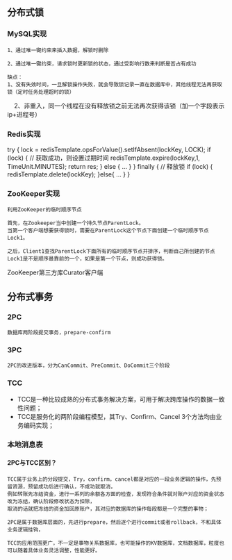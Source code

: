 
## 分布式锁

### MySQL实现
    1、通过唯一键约束来插入数据，解锁时删除
    
    2、通过唯一键约束，请求锁时更新锁的状态，通过受影响行数来判断是否占有成功

    缺点：
    1、没有失效时间，一旦解锁操作失败，就会导致锁记录一直在数据库中，其他线程无法再获取锁（定时任务处理超时的锁）
    2、非重入，同一个线程在没有释放锁之前无法再次获得该锁（加一个字段表示ip+进程号）

### Redis实现

try {
	lock = redisTemplate.opsForValue().setIfAbsent(lockKey, LOCK);
	if (lock) {
	    // 获取成功，则设置过期时间
		redisTemplate.expire(lockKey,1, TimeUnit.MINUTES); 
		return res;
	} else {
	    ...
	}
} finally {
    // 释放锁
	if (lock) {	
		redisTemplate.delete(lockKey);
	}else{
	    ...
	}
}

### ZooKeeper实现
    利用ZooKeeper的临时顺序节点
    
    首先，在Zookeeper当中创建一个持久节点ParentLock。
    当第一个客户端想要获得锁时，需要在ParentLock这个节点下面创建一个临时顺序节点 Lock1。
    
    之后，Client1查找ParentLock下面所有的临时顺序节点并排序，判断自己所创建的节点Lock1是不是顺序最靠前的一个，如果是第一个节点，则成功获得锁。

ZooKeeper第三方库Curator客户端





## 分布式事务

### 2PC
    数据库两阶段提交事务，prepare-confirm
    
### 3PC
    2PC的改进版本，分为CanCommit、PreCommit、DoCommit三个阶段

### TCC
   * TCC是一种比较成熟的分布式事务解决方案，可用于解决跨库操作的数据一致性问题；
   * TCC是服务化的两阶段编程模型，其Try、Confirm、Cancel 3个方法均由业务编码实现；
 
### 本地消息表
 

#### 2PC与TCC区别？
    TCC属于业务上的分段提交，Try，confirm，cancel都是对应的一段业务逻辑的操作，先预留资源，预留成功后进行确认，不成功就取消，
    例如转账先冻结资金，进行一系列的余额各方面的检查，发现符合条件就对账户对应的资金状态改为冻结，确认阶段修改状态为扣除，
    取消的话就把冻结的资金加回原账户，其对应的数据库的操作每段都是一个完整的事物；
 
    2PC是属于数据库层面的，先进行prepare，然后逐个进行commit或者rollback，不和具体业务逻辑挂钩，
 
    TCC的应用范围更广，不一定是事物关系数据库，也可能操作的KV数据库，文档数据库，粒度也可以随着具体业务灵活调整，性能更好。